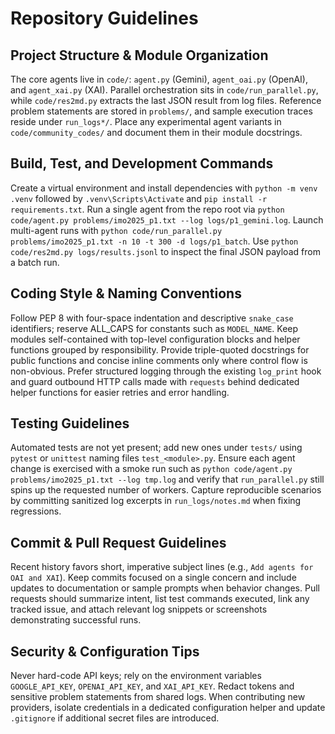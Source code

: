 ﻿# Repository Guidelines

## Project Structure & Module Organization
The core agents live in `code/`: `agent.py` (Gemini), `agent_oai.py` (OpenAI), and `agent_xai.py` (XAI). Parallel orchestration sits in `code/run_parallel.py`, while `code/res2md.py` extracts the last JSON result from log files. Reference problem statements are stored in `problems/`, and sample execution traces reside under `run_logs*/`. Place any experimental agent variants in `code/community_codes/` and document them in their module docstrings.

## Build, Test, and Development Commands
Create a virtual environment and install dependencies with `python -m venv .venv` followed by `.venv\Scripts\Activate` and `pip install -r requirements.txt`. Run a single agent from the repo root via `python code/agent.py problems/imo2025_p1.txt --log logs/p1_gemini.log`. Launch multi-agent runs with `python code/run_parallel.py problems/imo2025_p1.txt -n 10 -t 300 -d logs/p1_batch`. Use `python code/res2md.py logs/results.jsonl` to inspect the final JSON payload from a batch run.

## Coding Style & Naming Conventions
Follow PEP 8 with four-space indentation and descriptive `snake_case` identifiers; reserve ALL_CAPS for constants such as `MODEL_NAME`. Keep modules self-contained with top-level configuration blocks and helper functions grouped by responsibility. Provide triple-quoted docstrings for public functions and concise inline comments only where control flow is non-obvious. Prefer structured logging through the existing `log_print` hook and guard outbound HTTP calls made with `requests` behind dedicated helper functions for easier retries and error handling.

## Testing Guidelines
Automated tests are not yet present; add new ones under `tests/` using `pytest` or `unittest` naming files `test_<module>.py`. Ensure each agent change is exercised with a smoke run such as `python code/agent.py problems/imo2025_p1.txt --log tmp.log` and verify that `run_parallel.py` still spins up the requested number of workers. Capture reproducible scenarios by committing sanitized log excerpts in `run_logs/notes.md` when fixing regressions.

## Commit & Pull Request Guidelines
Recent history favors short, imperative subject lines (e.g., `Add agents for OAI and XAI`). Keep commits focused on a single concern and include updates to documentation or sample prompts when behavior changes. Pull requests should summarize intent, list test commands executed, link any tracked issue, and attach relevant log snippets or screenshots demonstrating successful runs.

## Security & Configuration Tips
Never hard-code API keys; rely on the environment variables `GOOGLE_API_KEY`, `OPENAI_API_KEY`, and `XAI_API_KEY`. Redact tokens and sensitive problem statements from shared logs. When contributing new providers, isolate credentials in a dedicated configuration helper and update `.gitignore` if additional secret files are introduced.
